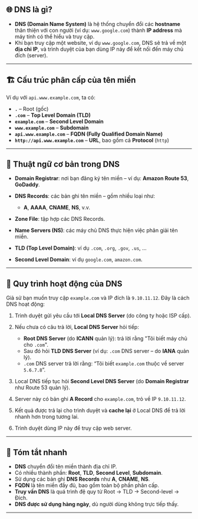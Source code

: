 ## 🌐 **DNS là gì?**

* **DNS (Domain Name System)** là hệ thống chuyển đổi các **hostname** thân thiện với con người (ví dụ: `www.google.com`) thành **IP address** mà máy tính có thể hiểu và truy cập.
* Khi bạn truy cập một website, ví dụ `www.google.com`, DNS sẽ trả về một **địa chỉ IP**, và trình duyệt của bạn dùng IP này để kết nối đến máy chủ đích (server).

---

## 🏗️ **Cấu trúc phân cấp của tên miền**

Ví dụ với `api.www.example.com`, ta có:

* **`.`** – Root (gốc)
* **`.com`** – **Top Level Domain (TLD)**
* **`example.com`** – **Second Level Domain**
* **`www.example.com`** – **Subdomain**
* **`api.www.example.com`** – **FQDN (Fully Qualified Domain Name)**
* **`http://api.www.example.com`** – **URL**, bao gồm cả **Protocol** (`http`)

---

## 🧾 **Thuật ngữ cơ bản trong DNS**

* **Domain Registrar**: nơi bạn đăng ký tên miền – ví dụ: **Amazon Route 53**, **GoDaddy**.
* **DNS Records**: các bản ghi tên miền – gồm nhiều loại như:

  * **A**, **AAAA**, **CNAME**, **NS**, v.v.
* **Zone File**: tập hợp các DNS Records.
* **Name Servers (NS)**: các máy chủ DNS thực hiện việc phân giải tên miền.
* **TLD (Top Level Domain)**: ví dụ `.com`, `.org`, `.gov`, `.us`, ...
* **Second Level Domain**: ví dụ `google.com`, `amazon.com`.

---

## 🧭 **Quy trình hoạt động của DNS**

Giả sử bạn muốn truy cập `example.com` và IP đích là `9.10.11.12`. Đây là cách DNS hoạt động:

1. Trình duyệt gửi yêu cầu tới **Local DNS Server** (do công ty hoặc ISP cấp).
2. Nếu chưa có câu trả lời, **Local DNS Server** hỏi tiếp:

   * **Root DNS Server** (do **ICANN** quản lý): trả lời rằng "Tôi biết máy chủ cho `.com`".
   * Sau đó hỏi **TLD DNS Server** (ví dụ: `.com` DNS server – do **IANA** quản lý).
   * `.com` DNS server trả lời rằng: “Tôi biết `example.com` thuộc về server `5.6.7.8`”.
3. Local DNS tiếp tục hỏi **Second Level DNS Server** (do **Domain Registrar** như Route 53 quản lý).
4. Server này có bản ghi **A Record** cho `example.com`, trỏ về IP `9.10.11.12`.
5. Kết quả được trả lại cho trình duyệt và **cache lại** ở Local DNS để trả lời nhanh hơn trong tương lai.
6. Trình duyệt dùng IP này để truy cập web server.

---

## 📌 **Tóm tắt nhanh**

* **DNS** chuyển đổi tên miền thành địa chỉ IP.
* Có nhiều thành phần: **Root**, **TLD**, **Second Level**, **Subdomain**.
* Sử dụng các bản ghi **DNS Records** như **A**, **CNAME**, **NS**.
* **FQDN** là tên miền đầy đủ, bao gồm toàn bộ phần phân cấp.
* **Truy vấn DNS** là quá trình đệ quy từ Root → TLD → Second-level → Đích.
* **DNS được sử dụng hàng ngày**, dù người dùng không trực tiếp thấy.

---
